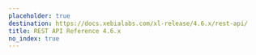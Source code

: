 ```yaml
---
placeholder: true
destination: https://docs.xebialabs.com/xl-release/4.6.x/rest-api/
title: REST API Reference 4.6.x
no_index: true
---
```

